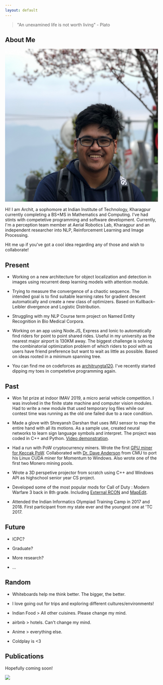 ```yaml
---
layout: default
---
```


> "An unexamined life is not worth living" - Plato

## About Me

<img class="profile-picture" src="archit.jpg">

Hi! I am Archit, a sophomore at Indian Institute of Technology, Kharagpur currently completing a BS+MS in Mathematics and Computing. I've had stints with competetive programming and software development.  Currently, I'm a perception team member at Aerial Robotics Lab, Kharagpur and an independent researcher into NLP, Reinforcement Learning and Image Processing.

Hit me up if you've got a cool idea regarding any of those and wish to collaborate!

## Present

* Working on a new architecture for object localization and detection in images using recurrent deep learning models with attention module. 

* Trying to measure the convergence of a chaotic sequence. The intended goal is to find suitable learning rates for gradient descent automatically and create a new class of optimizers. Based on Kullback–Leibler divergence and Logistic Distribution. 

* Struggling with my NLP Course term project on Named Entity Recognition in Bio Medical Corpora. 

* Working on an app using Node.JS, Express and Ionic to automatically find riders for point to point shared rides. Useful in my university as the nearest major airport is 130KM away. The biggest challenge is solving the combinatorial optimization problem of which riders to pool with as users have friend preference but want to wait as little as possible. Based on ideas rooted in a minimum spanning tree.

* You can find me on codeforces as [architrungta120](https://codeforces.com/profile/architrungta120). I've recently started dipping my toes in competetive programming again.

## Past

* Won 1st prize at indoor IMAV 2019, a micro aerial vehicle competition. I was involved in the finite state machine and computer vision modules. Had to write a new module that used temporary log files while our contest time was running as the old one failed due to a race condition.

* Made a glove with Shreyansh Darshan that uses IMU sensor to map the entire hand with all its motions. As a sample use, created neural networks to learn sign language symbols and interpret. The project was coded in C++ and Python.  [Video demonstration](https://youtu.be/Rl1C584UrW0).

* Had a run with PoW cryptocurrency miners. Wrote the first [GPU miner for Keccak PoW](https://bitcointalk.org/index.php?topic=453573.0). Collaborated with [Dr. Dave Anderson](https://www.cs.cmu.edu/~dga/) from CMU to port his Linux CUDA miner for Momentum to Windows. Also wrote one of the first two Monero mining pools. 

* Wrote a 3D perspetive projector from scratch using C++ and Windows API as highschool senior year CS project. 

* Developed some of the most popular mods for Call of Duty : Modern Warfare 3 back in 8th grade. Including [External RCON](https://www.itsmods.com/forum/Thread-Release-BigBrotherBot-External-Rcon-0-5-Chat-viewer-0-2-beta.html) and [MapEdit](https://www.itsmods.com/forum/Thread-Release-MapEdit-for-MW3-1-4.html).

* Attended the Indian Informatics Olympiad Training Camp in 2017 and 2018. First participant from my state ever and the youngest one at 'TC 2017. 

## Future

* ICPC? 

* Graduate?

* More research?

* ...

## Random

* Whiteboards help me think better. The bigger, the better. 

* I love going out for trips and exploring different cultures/environments!

* Indian Food > All other cuisines. Please change my mind. 

* airbnb > hotels. Can't change my mind.

* Anime > everything else. 

* Coldplay is <3 

## Publications

Hopefully coming soon!

<img src="https://imgs.xkcd.com/comics/machine_learning_2x.png">



